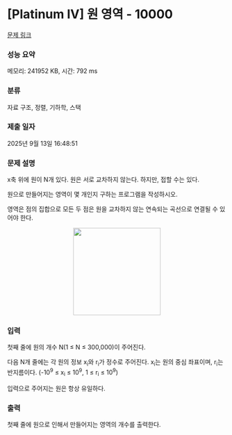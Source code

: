 # [Platinum IV] 원 영역 - 10000 

[문제 링크](https://www.acmicpc.net/problem/10000) 

### 성능 요약

메모리: 241952 KB, 시간: 792 ms

### 분류

자료 구조, 정렬, 기하학, 스택

### 제출 일자

2025년 9월 13일 16:48:51

### 문제 설명

<p style="user-select: auto !important;">x축 위에 원이 N개 있다. 원은 서로 교차하지 않는다. 하지만, 접할 수는 있다.</p>

<p style="user-select: auto !important;">원으로 만들어지는 영역이 몇 개인지 구하는 프로그램을 작성하시오.</p>

<p style="user-select: auto !important;">영역은 점의 집합으로 모든 두 점은 원을 교차하지 않는 연속되는 곡선으로 연결될 수 있어야 한다.</p>

<p style="text-align: center; user-select: auto !important;"><img alt="" src="https://upload.acmicpc.net/c360da99-845f-4fdb-b1f6-60b809ef640b/-/preview/" style="width: 201px; height: 201px; user-select: auto !important;"></p>

### 입력 

 <p style="user-select: auto !important;">첫째 줄에 원의 개수 N(1 ≤ N ≤ 300,000)이 주어진다.</p>

<p style="user-select: auto !important;">다음 N개 줄에는 각 원의 정보 x<sub style="user-select: auto !important;">i</sub>와 r<sub style="user-select: auto !important;">i</sub>가 정수로 주어진다. x<sub style="user-select: auto !important;">i</sub>는 원의 중심 좌표이며, r<sub style="user-select: auto !important;">i</sub>는 반지름이다. (-10<sup style="user-select: auto !important;">9</sup> ≤ x<sub style="user-select: auto !important;">i</sub> ≤ 10<sup style="user-select: auto !important;">9</sup>, 1 ≤ r<sub style="user-select: auto !important;">i</sub> ≤ 10<sup style="user-select: auto !important;">9</sup>)</p>

<p style="user-select: auto !important;">입력으로 주어지는 원은 항상 유일하다.</p>

### 출력 

 <p style="user-select: auto !important;">첫째 줄에 원으로 인해서 만들어지는 영역의 개수를 출력한다.</p>

